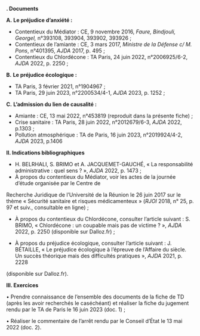 **. Documents**

**A.** **Le préjudice d’anxiété :**

- Contentieux du Médiator : CE, 9 novembre 2016, _Faure, Bindjouli, Georgel,_ n°393108, 393904, 393902, 393926 ;
- Contentieux de l’amiante : CE, 3 mars 2017, _Ministre de la Défense c/ M. Pons_, n°401395, _AJDA_ 2017, p. 495 ;
- Contentieux du Chlordécone : TA Paris, 24 juin 2022, n°2006925/6-2, _AJDA_ 2022, p. 2250 ;

**B.** **Le préjudice écologique :**

- TA Paris, 3 février 2021, n°1904967 ;
- TA Paris, 29 juin 2023, n°2200534/4-1, _AJDA_ 2023, p. 1252 ;

**C.** **L’admission du lien de causalité :**

- Amiante : CE, 13 mai 2022, n°453819 (reproduit dans la présente fiche) ;
- Crise sanitaire : TA Paris, 28 juin 2022, n°2012679/6-3, _AJDA_ 2022, p.1303 ;
- Pollution atmosphérique : TA de Paris, 16 juin 2023, n°2019924/4-2, _AJDA_ 2023, p.1406


**II. Indications bibliographiques**
- H. BELRHALI, S. BRIMO et A. JACQUEMET-GAUCHÉ, « La responsabilité administrative : quel sens ? », _AJDA_ 2022, p. 1473 ;
- À propos du contentieux du Médiator, voir les actes de la journée d’étude organisée par le Centre de

Recherche Juridique de l’Université de la Réunion le 26 juin 2017 sur le thème « Sécurité sanitaire et risques médicamenteux » (_RJOI_ 2018, n° 25, p. 97 et suiv., consultable en ligne) ;

- À propos du contentieux du Chlordécone, consulter l’article suivant : S. BRIMO, « Chlordécone : un coupable mais pas de victime ? », _AJDA_ 2022, p. 2250 (disponible sur Dalloz.fr) ;

- À propos du préjudice écologique, consulter l’article suivant : J. BÉTAILLE, « Le préjudice écologique à l’épreuve de l’Affaire du siècle. Un succès théorique mais des difficultés pratiques », _AJDA_ 2021, p. 2228

(disponible sur Dalloz.fr).

**III. Exercices**

• Prendre connaissance de l’ensemble des documents de la fiche de TD (après les avoir recherchés le caséchéant) et réaliser la fiche du jugement rendu par le TA de Paris le 16 juin 2023 (doc. 1) ;

• Réaliser le commentaire de l’arrêt rendu par le Conseil d’État le 13 mai 2022 (doc. 2).